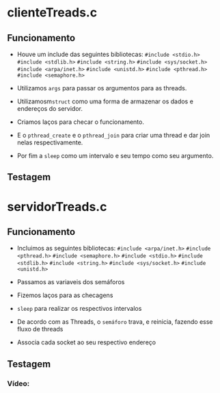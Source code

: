 # clienteTreads.c

## Funcionamento

- Houve um include das seguintes bibliotecas: 
`#include <stdio.h>`
`#include <stdlib.h>`
`#include <string.h>`
`#include <sys/socket.h>`
`#include <arpa/inet.h>`
`#include <unistd.h>`
`#include <pthread.h>`
`#include <semaphore.h>`

- Utilizamos `args` para passar os argumentos para as threads.
- Utilizamosm`struct` como uma forma de armazenar os dados e endereços do servidor.
- Criamos laços para checar o funcionamento.
- E o `pthread_create` e o `pthread_join` para criar uma thread e dar join nelas respectivamente.
- Por fim a `sleep` como um intervalo e seu tempo como seu argumento.
## Testagem

# servidorTreads.c

## Funcionamento

- Incluimos as seguintes bibliotecas: 
`#include <arpa/inet.h>`
`#include <pthread.h>`
`#include <semaphore.h>`
`#include <stdio.h>`
`#include <stdlib.h>`
`#include <string.h>`
`#include <sys/socket.h>`
`#include <unistd.h>`

- Passamos as variaveis dos semáforos 
- Fizemos laços para as checagens 
- `sleep` para realizar os respectivos intervalos 
- De acordo com as Threads, o `semáforo` trava, e reinicia, fazendo esse fluxo de threads
- Associa cada socket ao seu respectivo endereço
## Testagem

### Vídeo:
